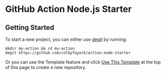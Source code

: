 # GitHub Action Node.js Starter

## Getting Started

To start a new project, you can either use [degit](https://github.com/Rich-Harris/degit) by running:

```
mkdir my-action && cd my-action
degit https://github.com/colbyfayock/action-node-starter
```

Or you can use the Template feature and click [Use This Template](https://github.com/colbyfayock/action-node-starter/generate) at the top of this page to create a new repository.
